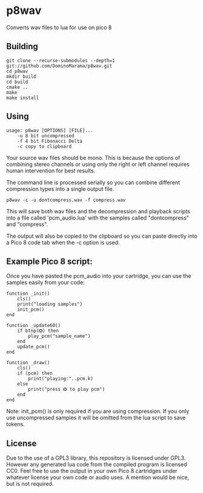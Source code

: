 # p8wav
Converts wav files to lua for use on pico 8

## Building

	git clone --recurse-submodules --depth=1 git://github.com/DominoMarama/p8wav.git
	cd p8wav
	mkdir build
	cd build
	cmake ..
	make
	make install

## Using
	usage: p8wav [OPTIONS] [FILE]...
		-u 8 bit uncompressed
		-f 4 bit Fibonacci Delta
		-c copy to clipboard

Your source wav files should be mono. This is because the options of combining stereo channels or using only the right or left channel requires human intervention for best results.

The command line is processed serially so you can combine different compression types into a single output file.

	p8wav -c -u dontcompress.wav -f compress.wav

This will save both wav files and the decompression and playback scripts into a file called 'pcm_audio.lua' with the samples called "dontcompress" and "compress".

The output will also be copied to the clipboard so you can paste directly into a Pico 8 code tab when the -c option is used.


## Example Pico 8 script:
Once you have pasted the pcm_audio into your cartridge, you can use the samples easily from your code:

	function _init()
		cls()
		print("loading samples")
		init_pcm()
	end

	function _update60()
		if btnp(❎) then
			play_pcm("sample_name")
		end
		update_pcm()
	end

	function _draw()
		cls()
		if (pcm) then
			print("playing:"..pcm.k)
		else
			print("press ❎ to play pcm")
		end
	end

Note: init_pcm() is only required if you are using compression. If you only use uncompressed samples it will be omitted from the lua script to save tokens.

## License

Due to the use of a GPL3 library, this repository is licensed under GPL3. However any generated lua code from the compiled program is licensed CC0. Feel free to use the output in your own Pico 8 cartridges under whatever license your own code or audio uses. A mention would be nice, but is not required.